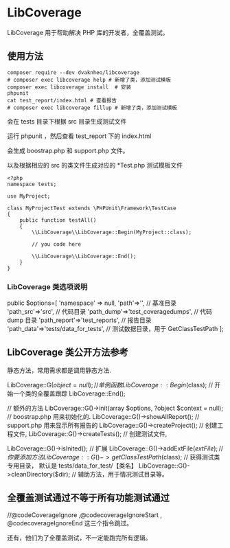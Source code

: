 # LibCoverage

LibCoverage 用于帮助解决 PHP 库的开发者，全覆盖测试。

## 使用方法

```
composer require --dev dvaknheo/libcoverage
# composer exec libcoverage help # 新增了类，添加测试模板
composer exec libcoverage install  # 安装
phpunit
cat test_report/index.html # 查看报告
# composer exec libcoverage fillup # 新增了类，添加测试模板

```

会在 tests 目录下根据 src 目录生成测试文件

运行 phpunit ，然后查看 test_report 下的 index.html

会生成 boostrap.php 和 support.php 文件。

以及根据相应的 src 的类文件生成对应的 *Test.php 测试模板文件


```
<?php
namespace tests;

use MyProject;

class MyProjectTest extends \PHPUnit\Framework\TestCase
{
    public function testAll()
    {
        \\LibCoverage\\LibCoverage::Begin(MyProject::class);
        
        // you code here
        
        \\LibCoverage\\LibCoverage::End();
    }
}

```

### LibCoverage 类选项说明

public $options=[
    'namespace' => null,
    'path'=>'',           // 基准目录
    'path_src'=>'src',      // 代码目录
    'path_dump'=>'test_coveragedumps', // 代码 dump 目录
    'path_report'=>'test_reports',      // 报告目录
    'path_data'=>'tests/data_for_tests',    // 测试数据目录，用于 GetClassTestPath
];

## LibCoverage 类公开方法参考

静态方法，常用需求都是调用静态方法.

LibCoverage::G($object=null); // 单例函数
LibCoverage::Begin($class);    // 开始一个类的全覆盖跟踪
LibCoverage::End();



// 额外的方法
LibCoverage::G()->init(array $options, ?object $context = null); // boostrap.php 用来初始化的.
LibCoverage::G()->showAllReport();  // support.php 用来显示所有报告的
LibCoverage::G()->createProject();  // 创建工程文件,
LibCoverage::G()->createTests();  // 创建测试文件,


LibCoverage::G()->isInited();  // 扩展
LibCoverage::G()->addExtFile($extFile); // 你要添加方法
LibCoverage::G()->getClassTestPath($class); // 获得测试类专用目录， 默认是 tests/data_for_test/【类名】
LibCoverage::G()->cleanDirectory($dir);  // 辅助方法，用于情况测试目录等。

## 全覆盖测试通过不等于所有功能测试通过


//@codeCoverageIgnore ,@codecoverageIgnoreStart , @codecoverageIgnoreEnd 这三个指令跳过。

还有，他们为了全覆盖测试，不一定能跑完所有逻辑。